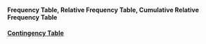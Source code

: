 #### Frequency Table, Relative Frequency Table, Cumulative Relative Frequency Table
#### [Contingency Table]([SC]-Descriptive-Analytics/[SC]-Data-Visualisation/[M]-Contingency-Table.md)
